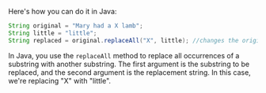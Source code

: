 Here's how you can do it in Java:
```java
String original = "Mary had a X lamb";
String little = "little";
String replaced = original.replaceAll("X", little); //changes the original string
```
In Java, you use the `replaceAll` method to replace all occurrences of a substring with another substring. The first argument is the substring to be replaced, and the second argument is the replacement string. In this case, we're replacing "X" with "little".

